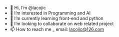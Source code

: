 - 👋 Hi, I’m @lacojic
- 👀 I’m interested in Programming and AI
- 🌱 I’m currently learning front-end and python
- 💞️ I’m looking to collaborate on web related project
- 📫 How to reach me _ email: lacojic@126.com

<!---
lacojic/lacojic is a ✨ special ✨ repository because its `README.md` (this file) appears on your GitHub profile.
You can click the Preview link to take a look at your changes.
--->
